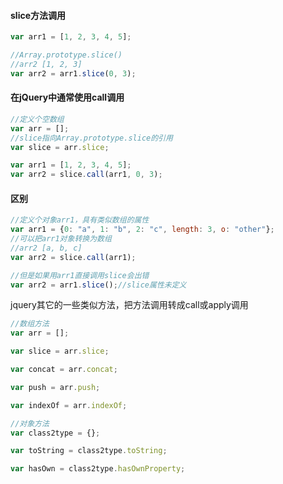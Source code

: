 #### slice方法调用

```javascript
var arr1 = [1, 2, 3, 4, 5];

//Array.prototype.slice()
//arr2 [1, 2, 3]
var arr2 = arr1.slice(0, 3); 
```
#### 在jQuery中通常使用call调用

```javascript
//定义个空数组
var arr = [];
//slice指向Array.prototype.slice的引用
var slice = arr.slice;

var arr1 = [1, 2, 3, 4, 5];
var arr2 = slice.call(arr1, 0, 3);
```

#### 区别

```javascript
//定义个对象arr1，具有类似数组的属性
var arr1 = {0: "a", 1: "b", 2: "c", length: 3, o: "other"};
//可以把arr1对象转换为数组
//arr2 [a, b, c]
var arr2 = slice.call(arr1);

//但是如果用arr1直接调用slice会出错
var arr2 = arr1.slice();//slice属性未定义
```

jquery其它的一些类似方法，把方法调用转成call或apply调用

```javascript
//数组方法
var arr = [];

var slice = arr.slice;

var concat = arr.concat;

var push = arr.push;

var indexOf = arr.indexOf;

//对象方法
var class2type = {};

var toString = class2type.toString;

var hasOwn = class2type.hasOwnProperty;
```
